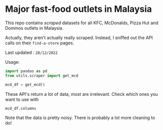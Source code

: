 # Major fast-food outlets in Malaysia

This repo contains *scraped* datasets for all KFC, McDonalds, Pizza Hut and Dominos outlets in Malaysia.

Actually, they aren't actually really scraped. Instead, I sniffed out the API calls on their `find-a-store` pages. 

Last updated : `28/12/2022`

Usage:

```python
import pandas as pd
from utils.scraper import get_mcd

mcd_df = get_mcd()
```

These API's return a lot of data, most are irrelevant. Check which ones you want to use with

```python
mcd_df.columns
```

Note that the data is pretty noisy. There is probably a lot more cleaning to do!
